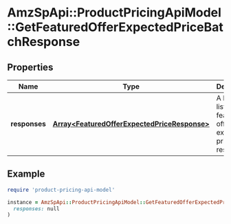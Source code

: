 # AmzSpApi::ProductPricingApiModel::GetFeaturedOfferExpectedPriceBatchResponse

## Properties

| Name | Type | Description | Notes |
| ---- | ---- | ----------- | ----- |
| **responses** | [**Array&lt;FeaturedOfferExpectedPriceResponse&gt;**](FeaturedOfferExpectedPriceResponse.md) | A batched list of featured offer expected price responses. | [optional] |

## Example

```ruby
require 'product-pricing-api-model'

instance = AmzSpApi::ProductPricingApiModel::GetFeaturedOfferExpectedPriceBatchResponse.new(
  responses: null
)
```

